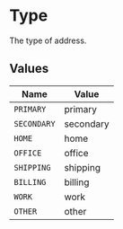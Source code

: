 # Type

The type of address.


## Values

| Name        | Value       |
| ----------- | ----------- |
| `PRIMARY`   | primary     |
| `SECONDARY` | secondary   |
| `HOME`      | home        |
| `OFFICE`    | office      |
| `SHIPPING`  | shipping    |
| `BILLING`   | billing     |
| `WORK`      | work        |
| `OTHER`     | other       |